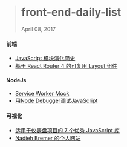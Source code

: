 
> # front-end-daily-list
> April 08, 2017

#### 前端
* [JavaScript 模块演化简史](http://t.cn/R6dv3zL)
* [基于 React Router 4 的可复用 Layout 组件](http://t.cn/RiV5K2L)

#### NodeJs
* [Service Worker Mock](http://t.cn/R6du62Y)
* [用Node Debugger调试JavaScript](http://t.cn/R6d3U7j)

#### 可视化
* [适用于仪表盘项目的 7 个优秀 JavaScript 库](http://t.cn/R6dEUQf)
* [Nadieh Bremer 的个人网站](http://t.cn/R6dm6Xj)
